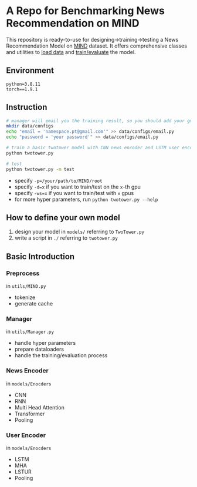 # A Repo for Benchmarking News Recommendation on MIND

This repository is ready-to-use for designing->training->testing a News Recommendation Model on [MIND](https://msnews.github.io/) dataset. It offers comprehensive classes and utilities to [load data](utils/MIND.py) and [train/evaluate](utils/Manager.py) the model.

## Environment
```
python=3.8.11
torch==1.9.1
```

## Instruction
```bash
# manager will email you the training result, so you should add your gmail and password as follows:
mkdir data/configs
echo "email = 'namespace.pt@gmail.com'" >> data/configs/email.py
echo "password = 'your password'" >> data/configs/email.py

# train a basic twotower model with CNN news encoder and LSTM user encoder
python twotower.py

# test
python twotower.py -m test
```

- specify `-p=/your/path/to/MIND/root`
- specify `-d=x` if you want to train/test on the `x`-th gpu
- specify `-ws=x` if you want to train/test with `x` gpus
- for more hyper parameters, run `python twotower.py --help`


## How to define your own model
1. design your model in `models/` referring to `TwoTower.py`
2. write a script in `./` referring to `twotower.py`


## Basic Introduction
### Preprocess
in `utils/MIND.py`
- tokenize
- generate cache

### Manager
in `utils/Manager.py`
- handle hyper parameters
- prepare dataloaders
- handle the training/evaluation process

### News Encoder
in `models/Enocders`
- CNN
- RNN
- Multi Head Attention
- Transformer
- Pooling

### User Encoder
in `models/Enocders`
- LSTM
- MHA
- LSTUR
- Pooling